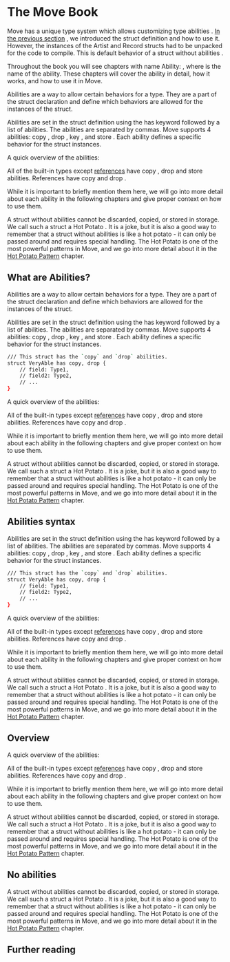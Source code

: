 # The Move Book

Move has a unique type system which allows customizing  type abilities .
 [In the previous section](./struct.html) , we introduced the  struct  definition and how to use it.
However, the instances of the  Artist  and  Record  structs had to be unpacked for the code to
compile. This is default behavior of a struct without  abilities .

Throughout the book you will see chapters with name  Ability: <name> , where  <name>  is the name
of the ability. These chapters will cover the ability in detail, how it works, and how to use it
in Move.

Abilities are a way to allow certain behaviors for a type. They are a part of the struct declaration
and define which behaviors are allowed for the instances of the struct.

Abilities are set in the struct definition using the  has  keyword followed by a list of abilities.
The abilities are separated by commas. Move supports 4 abilities:  copy ,  drop ,  key , and
 store . Each ability defines a specific behavior for the struct instances.

A quick overview of the abilities:

All of the built-in types except  [references](references.html)  have  copy ,  drop  and  store  abilities.
References have  copy  and  drop .

While it is important to briefly mention them here, we will go into more detail about each ability in the following
chapters and give proper context on how to use them.

A struct without abilities cannot be discarded, copied, or stored in storage. We call such a
struct a  Hot Potato . It is a joke, but it is also a good way to remember that a struct without
abilities is like a hot potato - it can only be passed around and requires special handling. The Hot
Potato is one of the most powerful patterns in Move, and we go into more detail about it in the
 [Hot Potato Pattern](./../programmability/hot-potato-pattern.html)  chapter.

## What are Abilities?

Abilities are a way to allow certain behaviors for a type. They are a part of the struct declaration
and define which behaviors are allowed for the instances of the struct.

Abilities are set in the struct definition using the  has  keyword followed by a list of abilities.
The abilities are separated by commas. Move supports 4 abilities:  copy ,  drop ,  key , and
 store . Each ability defines a specific behavior for the struct instances.

```bash
/// This struct has the `copy` and `drop` abilities.
struct VeryAble has copy, drop {
    // field: Type1,
    // field2: Type2,
    // ...
}
```

A quick overview of the abilities:

All of the built-in types except  [references](references.html)  have  copy ,  drop  and  store  abilities.
References have  copy  and  drop .

While it is important to briefly mention them here, we will go into more detail about each ability in the following
chapters and give proper context on how to use them.

A struct without abilities cannot be discarded, copied, or stored in storage. We call such a
struct a  Hot Potato . It is a joke, but it is also a good way to remember that a struct without
abilities is like a hot potato - it can only be passed around and requires special handling. The Hot
Potato is one of the most powerful patterns in Move, and we go into more detail about it in the
 [Hot Potato Pattern](./../programmability/hot-potato-pattern.html)  chapter.

## Abilities syntax

Abilities are set in the struct definition using the  has  keyword followed by a list of abilities.
The abilities are separated by commas. Move supports 4 abilities:  copy ,  drop ,  key , and
 store . Each ability defines a specific behavior for the struct instances.

```bash
/// This struct has the `copy` and `drop` abilities.
struct VeryAble has copy, drop {
    // field: Type1,
    // field2: Type2,
    // ...
}
```

A quick overview of the abilities:

All of the built-in types except  [references](references.html)  have  copy ,  drop  and  store  abilities.
References have  copy  and  drop .

While it is important to briefly mention them here, we will go into more detail about each ability in the following
chapters and give proper context on how to use them.

A struct without abilities cannot be discarded, copied, or stored in storage. We call such a
struct a  Hot Potato . It is a joke, but it is also a good way to remember that a struct without
abilities is like a hot potato - it can only be passed around and requires special handling. The Hot
Potato is one of the most powerful patterns in Move, and we go into more detail about it in the
 [Hot Potato Pattern](./../programmability/hot-potato-pattern.html)  chapter.

## Overview

A quick overview of the abilities:

All of the built-in types except  [references](references.html)  have  copy ,  drop  and  store  abilities.
References have  copy  and  drop .

While it is important to briefly mention them here, we will go into more detail about each ability in the following
chapters and give proper context on how to use them.

A struct without abilities cannot be discarded, copied, or stored in storage. We call such a
struct a  Hot Potato . It is a joke, but it is also a good way to remember that a struct without
abilities is like a hot potato - it can only be passed around and requires special handling. The Hot
Potato is one of the most powerful patterns in Move, and we go into more detail about it in the
 [Hot Potato Pattern](./../programmability/hot-potato-pattern.html)  chapter.

## No abilities

A struct without abilities cannot be discarded, copied, or stored in storage. We call such a
struct a  Hot Potato . It is a joke, but it is also a good way to remember that a struct without
abilities is like a hot potato - it can only be passed around and requires special handling. The Hot
Potato is one of the most powerful patterns in Move, and we go into more detail about it in the
 [Hot Potato Pattern](./../programmability/hot-potato-pattern.html)  chapter.

## Further reading